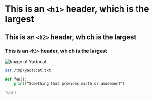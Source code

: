 # This is an `<h1>` header, which is the largest

## This is an `<h2>` header, which is the largest

### This is an `<h3>` header, which is the largest

![Image of Yaktocat](https://octodex.github.com/images/yaktocat.png)

```sh
cat /tmp/yactocat.txt
```

```python
def fun():
    print(“Something that provides mirth or amusement”)

fun()
```
